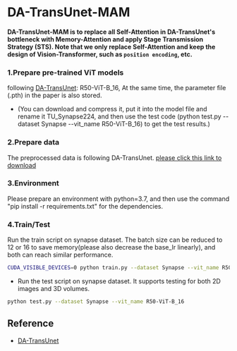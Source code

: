 # DA-TransUnet-MAM
**DA-TransUnet-MAM is to replace all Self-Attention in DA-TransUnet's bottleneck with Memory-Attention and apply Stage Transmission Strategy (STS). Note that we only replace Self-Attention and keep the design of Vision-Transformer, such as `position encoding`, etc.**

### 1.Prepare pre-trained ViT models
following [DA-TransUnet](https://github.com/SUN-1024/DA-TransUnet): R50-ViT-B_16, At the same time, the parameter file (.pth) in the paper is also stored.
* (You can download and compress it, put it into the model file and rename it TU_Synapse224, and then use the test code (python test.py --dataset Synapse --vit_name R50-ViT-B_16) to get the test results.)

### 2.Prepare data
The preprocessed data is following DA-TransUnet. 
[please click this link to download](https://drive.google.com/drive/folders/1ACJEoTp-uqfFJ73qS3eUObQh52nGuzCd?usp=sharing)

### 3.Environment
Please prepare an environment with python=3.7, and then use the command "pip install -r requirements.txt" for the dependencies.

### 4.Train/Test
Run the train script on synapse dataset. The batch size can be reduced to 12 or 16 to save memory(please also decrease the base_lr linearly), and both can reach similar performance.

```bash
CUDA_VISIBLE_DEVICES=0 python train.py --dataset Synapse --vit_name R50-ViT-B_16
```

- Run the test script on synapse dataset. It supports testing for both 2D images and 3D volumes.

```bash
python test.py --dataset Synapse --vit_name R50-ViT-B_16
```

## Reference 
* [DA-TransUnet](https://github.com/SUN-1024/DA-TransUnet)
